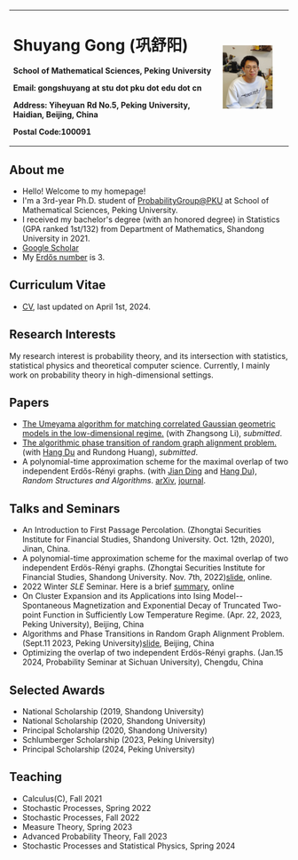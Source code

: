 



<table border="0">
  <tr>
    <td width="60%">
      <h1>Shuyang Gong (巩舒阳)</h1>
      <p><b>School of Mathematical Sciences, Peking University</b></p>
      <p><b>Email: gongshuyang at stu dot pku dot edu dot cn</b></p>
      <p><b>Address: Yiheyuan Rd No.5, Peking University, Haidian, Beijing, China</b></p>
      <p><b>Postal Code:100091</b></p>
    </td>
    <td width="20%">
      <img src="/Shuyang_photo.jpg" width="80%">
    </td>
  </tr>
</table>


## About me
- Hello! Welcome to my homepage!
- I'm a 3rd-year Ph.D. student of [ProbabilityGroup@PKU](https://pkuprobability.com)  at School of Mathematical Sciences, Peking University.
- I received my bachelor's degree (with an honored degree) in Statistics (GPA ranked 1st/132) from Department of Mathematics, Shandong University in 2021.
- [Google Scholar](https://scholar.google.com/citations?user=eVymvlkAAAAJ&hl=zh-CN&oi=ao)
- My [Erd&#337;s number](https://en.wikipedia.org/wiki/Erdős_number) is 3.

## Curriculum Vitae 
- [CV](https://GongMathProba.github.io/CV.pdf), last updated on April 1st, 2024.

## Research Interests
My research interest is probability theory, and its intersection with statistics, statistical physics and theoretical computer science. Currently, I mainly work on probability theory in high-dimensional settings.

## Papers
- [The Umeyama algorithm for matching correlated Gaussian geometric models in the low-dimensional regime.](https://arxiv.org/abs/2402.15095) (with Zhangsong Li), _submitted_.
- [The algorithmic phase transition of random graph alignment problem.](https://arxiv.org/abs/2307.06590) (with [Hang Du](https://hangdu2000.github.io/MyHomePage/) and Rundong Huang), _submitted_.
- A polynomial-time approximation scheme for the maximal overlap of two independent Erd&#337;s-Rényi graphs. (with [Jian Ding](https://www.math.pku.edu.cn/teachers/dingjian/index.html) and [Hang Du](https://hangdu2000.github.io/MyHomePage/)), _Random Structures and Algorithms_. [arXiv](https://arxiv.org/abs/2210.07823), [journal](https://onlinelibrary.wiley.com/doi/10.1002/rsa.21212).

## Talks and Seminars
- An Introduction to First Passage Percolation. (Zhongtai Securities Institute for Financial Studies, Shandong University. Oct. 12th, 2020), Jinan, China.
- A polynomial-time approximation scheme for the maximal overlap of two independent Erdös-Rényi graphs. (Zhongtai Securities Institute for Financial Studies, Shandong University. Nov. 7th, 2022)[slide](https://GongMathProba.github.io/NOV_SDU.pdf), online.
- 2022 Winter $SLE$ Seminar. Here is a brief [summary](https://GongMathProba.github.io/SLE_Winter_2022.pdf), online
- On Cluster Expansion and its Applications into Ising Model--Spontaneous Magnetization and Exponential Decay of Truncated Two-point Function in Sufficiently Low Temperature Regime. (Apr. 22, 2023, Peking University), Beijing, China
- Algorithms and Phase Transitions in Random Graph Alignment Problem. (Sept.11 2023, Peking University)[slide](https://GongMathProba.github.io/巩舒阳.pdf), Beijing, China
- Optimizing the overlap of two independent Erdös-Rényi graphs. (Jan.15 2024, Probability Seminar at Sichuan University), Chengdu, China
  
## Selected Awards
- National Scholarship (2019, Shandong University)
- National Scholarship (2020, Shandong University)
- Principal Scholarship (2020, Shandong University)
- Schlumberger Scholarship (2023, Peking University)
- Principal Scholarship (2024, Peking University)

## Teaching
- Calculus(C), Fall 2021
- Stochastic Processes, Spring 2022
- Stochastic Processes, Fall 2022
- Measure Theory, Spring 2023
- Advanced Probability Theory, Fall 2023
- Stochastic Processes and Statistical Physics, Spring 2024


